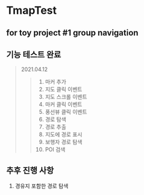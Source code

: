 # TmapTest
## for toy project #1 group navigation
## 기능 테스트 완료

>2021.04.12
>
> >1. 마커 추가
> >2. 지도 클릭 이벤트
> >3. 지도 스크롤 이벤트
> >4. 마커 클릭 이벤트
> >5. 풍선뷰 클릭 이벤트
> >6. 경로 탐색
> >7. 경로 추출
> >8. 지도에 경로 표시
> >9. 보행자 경로 탐색
> >10. POI 검색

## 추후 진행 사항

1. 경유지 포함한 경로 탐색
